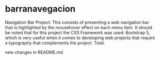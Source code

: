 # barranavegacion
Navigation Bar Project: 
This consists of presenting a web navigation bar that is highlighted by the mousehover effect on each menu item. 
It should be noted that for this project the CSS Framework was used: Bootstrap 5, which is very useful when it 
comes to developing web projects that require a typography that complements the project.
Total. 

new changes in README.md
